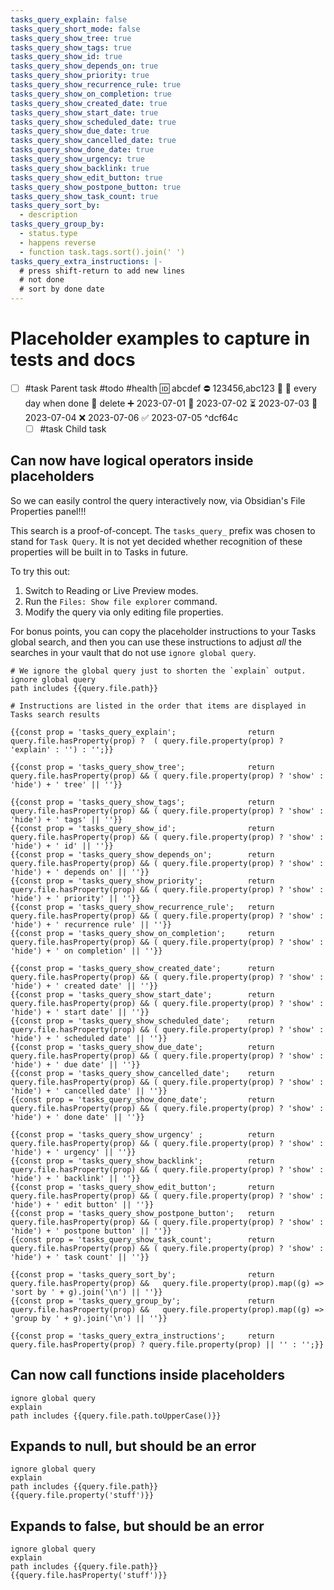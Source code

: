 ```yaml
---
tasks_query_explain: false
tasks_query_short_mode: false
tasks_query_show_tree: true
tasks_query_show_tags: true
tasks_query_show_id: true
tasks_query_show_depends_on: true
tasks_query_show_priority: true
tasks_query_show_recurrence_rule: true
tasks_query_show_on_completion: true
tasks_query_show_created_date: true
tasks_query_show_start_date: true
tasks_query_show_scheduled_date: true
tasks_query_show_due_date: true
tasks_query_show_cancelled_date: true
tasks_query_show_done_date: true
tasks_query_show_urgency: true
tasks_query_show_backlink: true
tasks_query_show_edit_button: true
tasks_query_show_postpone_button: true
tasks_query_show_task_count: true
tasks_query_sort_by:
  - description
tasks_query_group_by:
  - status.type
  - happens reverse
  - function task.tags.sort().join(' ')
tasks_query_extra_instructions: |-
  # press shift-return to add new lines
  # not done
  # sort by done date
---
```

# Placeholder examples to capture in tests and docs

- [ ] #task Parent task #todo #health 🆔 abcdef ⛔ 123456,abc123 🔼 🔁 every day when done 🏁 delete ➕ 2023-07-01 🛫 2023-07-02 ⏳ 2023-07-03 📅 2023-07-04 ❌ 2023-07-06 ✅ 2023-07-05 ^dcf64c
  - [ ] #task Child task

## Can now have logical operators inside placeholders

So we can easily control the query interactively now, via Obsidian's File Properties panel!!!

This search is a proof-of-concept. The `tasks_query_` prefix was chosen to stand for `Task Query`. It is not yet decided whether recognition of these properties will be built in to Tasks in future.

To try this out:

1. Switch to Reading or Live Preview modes.
2. Run the `Files: Show file explorer` command.
3. Modify the query via only editing file properties.

For bonus points, you can copy the placeholder instructions to your Tasks global search, and then you can use these instructions to adjust *all* the searches in your vault that do not use `ignore global query`.

```tasks
# We ignore the global query just to shorten the `explain` output.
ignore global query
path includes {{query.file.path}}

# Instructions are listed in the order that items are displayed in Tasks search results

{{const prop = 'tasks_query_explain';                return query.file.hasProperty(prop) ?  ( query.file.property(prop) ? 'explain' : '') : '';}}

{{const prop = 'tasks_query_show_tree';              return query.file.hasProperty(prop) && ( query.file.property(prop) ? 'show' : 'hide') + ' tree' || ''}}

{{const prop = 'tasks_query_show_tags';              return query.file.hasProperty(prop) && ( query.file.property(prop) ? 'show' : 'hide') + ' tags' || ''}}
{{const prop = 'tasks_query_show_id';                return query.file.hasProperty(prop) && ( query.file.property(prop) ? 'show' : 'hide') + ' id' || ''}}
{{const prop = 'tasks_query_show_depends_on';        return query.file.hasProperty(prop) && ( query.file.property(prop) ? 'show' : 'hide') + ' depends on' || ''}}
{{const prop = 'tasks_query_show_priority';          return query.file.hasProperty(prop) && ( query.file.property(prop) ? 'show' : 'hide') + ' priority' || ''}}
{{const prop = 'tasks_query_show_recurrence_rule';   return query.file.hasProperty(prop) && ( query.file.property(prop) ? 'show' : 'hide') + ' recurrence rule' || ''}}
{{const prop = 'tasks_query_show_on_completion';     return query.file.hasProperty(prop) && ( query.file.property(prop) ? 'show' : 'hide') + ' on completion' || ''}}

{{const prop = 'tasks_query_show_created_date';      return query.file.hasProperty(prop) && ( query.file.property(prop) ? 'show' : 'hide') + ' created date' || ''}}
{{const prop = 'tasks_query_show_start_date';        return query.file.hasProperty(prop) && ( query.file.property(prop) ? 'show' : 'hide') + ' start date' || ''}}
{{const prop = 'tasks_query_show_scheduled_date';    return query.file.hasProperty(prop) && ( query.file.property(prop) ? 'show' : 'hide') + ' scheduled date' || ''}}
{{const prop = 'tasks_query_show_due_date';          return query.file.hasProperty(prop) && ( query.file.property(prop) ? 'show' : 'hide') + ' due date' || ''}}
{{const prop = 'tasks_query_show_cancelled_date';    return query.file.hasProperty(prop) && ( query.file.property(prop) ? 'show' : 'hide') + ' cancelled date' || ''}}
{{const prop = 'tasks_query_show_done_date';         return query.file.hasProperty(prop) && ( query.file.property(prop) ? 'show' : 'hide') + ' done date' || ''}}

{{const prop = 'tasks_query_show_urgency' ;          return query.file.hasProperty(prop) && ( query.file.property(prop) ? 'show' : 'hide') + ' urgency' || ''}}
{{const prop = 'tasks_query_show_backlink';          return query.file.hasProperty(prop) && ( query.file.property(prop) ? 'show' : 'hide') + ' backlink' || ''}}
{{const prop = 'tasks_query_show_edit_button';       return query.file.hasProperty(prop) && ( query.file.property(prop) ? 'show' : 'hide') + ' edit button' || ''}}
{{const prop = 'tasks_query_show_postpone_button';   return query.file.hasProperty(prop) && ( query.file.property(prop) ? 'show' : 'hide') + ' postpone button' || ''}}
{{const prop = 'tasks_query_show_task_count';        return query.file.hasProperty(prop) && ( query.file.property(prop) ? 'show' : 'hide') + ' task count' || ''}}

{{const prop = 'tasks_query_sort_by';                return query.file.hasProperty(prop) &&   query.file.property(prop).map((g) => 'sort by ' + g).join('\n') || ''}}
{{const prop = 'tasks_query_group_by';               return query.file.hasProperty(prop) &&   query.file.property(prop).map((g) => 'group by ' + g).join('\n') || ''}}

{{const prop = 'tasks_query_extra_instructions';     return query.file.hasProperty(prop) ? query.file.property(prop) || '' : '';}}
```

## Can now call functions inside placeholders

```tasks
ignore global query
explain
path includes {{query.file.path.toUpperCase()}}
```

## Expands to null, but should be an error

```tasks
ignore global query
explain
path includes {{query.file.path}}
{{query.file.property('stuff')}}
```

## Expands to false, but should be an error

```tasks
ignore global query
explain
path includes {{query.file.path}}
{{query.file.hasProperty('stuff')}}
```
